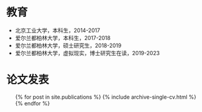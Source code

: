 

教育
======
* 北京工业大学，本科生，2014-2017
* 爱尔兰都柏林大学，本科生，2017-2018
* 爱尔兰都柏林大学，硕士研究生，2018-2019
* 爱尔兰都柏林大学，虚拟现实，博士研究生在读，2019-2023

论文发表
======
  <ul>{% for post in site.publications %}
    {% include archive-single-cv.html %}
  {% endfor %}</ul>
